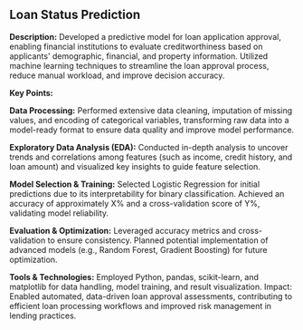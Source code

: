 ## Loan Status Prediction

**Description:** Developed a predictive model for loan application approval, enabling financial institutions to evaluate creditworthiness based on applicants' demographic, financial, and property information. Utilized machine learning techniques to streamline the loan approval process, reduce manual workload, and improve decision accuracy.

**Key Points:**

**Data Processing:** Performed extensive data cleaning, imputation of missing values, and encoding of categorical variables, transforming raw data into a model-ready format to ensure data quality and improve model performance.

**Exploratory Data Analysis (EDA):** Conducted in-depth analysis to uncover trends and correlations among features (such as income, credit history, and loan amount) and visualized key insights to guide feature selection.

**Model Selection & Training:** Selected Logistic Regression for initial predictions due to its interpretability for binary classification. Achieved an accuracy of approximately X% and a cross-validation score of Y%, validating model reliability.

**Evaluation & Optimization:** Leveraged accuracy metrics and cross-validation to ensure consistency. Planned potential implementation of advanced models (e.g., Random Forest, Gradient Boosting) for future optimization.

**Tools & Technologies:** Employed Python, pandas, scikit-learn, and matplotlib for data handling, model training, and result visualization.
Impact: Enabled automated, data-driven loan approval assessments, contributing to efficient loan processing workflows and improved risk management in lending practices.











